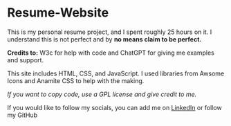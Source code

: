# Resume-Website

This is my personal resume project, and I spent roughly 25 hours on it. I understand this is not perfect and by  **no means claim to be perfect.**  


**Credits to:** W3c for help with code and ChatGPT for giving me examples and support. 


This site includes HTML, CSS, and JavaScript. I used libraries from Awsome Icons and Anamite CSS to help with the making. 

*If you want to copy code, use a GPL license and give credit to me.*

If you would like to follow my socials, you can add me on  [LinkedIn](https://www.linkedin.com/in/jack-urbanczyk-07924b249/) or follow my GitHub





